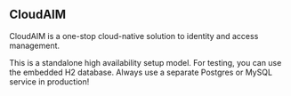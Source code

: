## CloudAIM
CloudAIM is a one-stop cloud-native solution to identity and access management.

This is a standalone high availability setup model. For testing, you can use the embedded H2 database. Always use a separate Postgres or MySQL service in production!